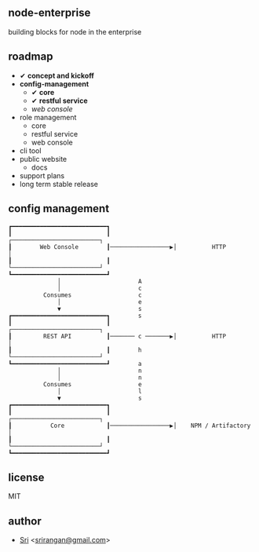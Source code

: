 ## node-enterprise

building blocks for node in the enterprise

## roadmap

- ✔ **concept and kickoff**
- **config-management**
    - ✔ **core**
    - ✔ **restful service**
    - *web console*
- role management
    - core
    - restful service
    - web console
- cli tool
- public website
    - docs
- support plans
- long term stable release

## config management

```
┏━━━━━━━━━━━━━━━━━━━━━━━━━━━┓                                             
┃                           ┃                  ┌─────────────────────────┐
┃        Web Console        ┃─────────────────▶│          HTTP           │
┃                           ┃                  └─────────────────────────┘
┗━━━━━━━━━━━━━━━━━━━━━━━━━━━┛                                             
              │                      A                                    
              │                      c                                    
          Consumes                   c                                    
              │                      e                                    
              ▼                      s                                    
┏━━━━━━━━━━━━━━━━━━━━━━━━━━━┓        s                                    
┃                           ┃                  ┌─────────────────────────┐
┃         REST API          ┃─────── c ───────▶│          HTTP           │
┃                           ┃        h         └─────────────────────────┘
┗━━━━━━━━━━━━━━━━━━━━━━━━━━━┛        a                                    
              │                      n                                    
              │                      n                                    
          Consumes                   e                                    
              │                      l                                    
              ▼                      s                                    
┏━━━━━━━━━━━━━━━━━━━━━━━━━━━┓                                             
┃                           ┃                  ┌─────────────────────────┐
┃           Core            ┃─────────────────▶│    NPM / Artifactory    │
┃                           ┃                  └─────────────────────────┘
┗━━━━━━━━━━━━━━━━━━━━━━━━━━━┛                                             
```

## license

MIT

## author

- [Sri](http://srirangan.net) <[srirangan@gmail.com](srirangan@gmail.com)>

